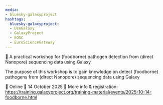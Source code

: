```yaml
---
media:
- bluesky-galaxyproject
hashtags:
  bluesky-galaxyproject:
  - UseGalaxy
  - GalaxyProject
  - EOSC
  - EuroScienceGateway
---
```

📣 A practical workshop for (foodborne) pathogen detection from (direct Nanopore) sequencing data using Galaxy

The purpose of this workshop is to gain knowledge on detect (foodborne) pathogens from (direct Nanopore) sequencing data using Galaxy

📍 Online
📅 14 October 2025
🔗 More info & registration: https://training.galaxyproject.org/training-material/events/2025-10-14-foodborne.html